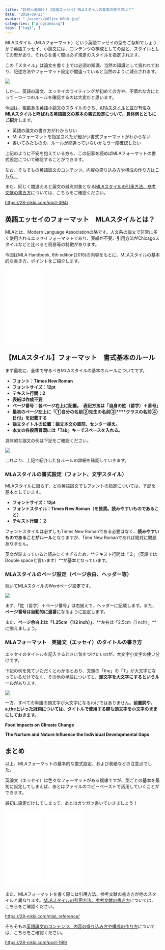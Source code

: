 ```yaml
---
title: "超初心者向け！【英語エッセイ】MLAスタイルの基本の書き方は？"
date: "2019-09-23"
avatar: "./assets/y02jex_b0o0.jpg"
categories: ["programming"]
tags: ["tag1", ]
---
```


MLAスタイル（MLAフォーマット）という英語エッセイの型をご存知でしょうか？英語エッセイ、小論文には、コンテンツの構成としての型と、スタイルとしての型があり、それらを書く際は必ず規定のスタイルを指定されます。

この「スタイル」は論文を書く上では必須の知識、当然の知識として扱われており、記述方法やフォーマット設定が間違っていると当然のように減点されます。

![](assets/10.png)

しかし、英語の論文、エッセイのライティングが初めての方や、不慣れな方にとって一つ一つのルールを確認するのは大変だと思います。

今回は、複数ある英語小論文のスタイルのうち、[APAスタイル](https://28-nikki.com/apa-style-format/)と並び有名な**MLAスタイルと呼ばれる英語論文の基本の書式設定について、具体例とともにご紹介**します。

- 英語の論文の書き方がわからない
- MLAフォーマットを指定されたが細かい書式フォーマットがわからない
- 書いてみたものの、ルールが間違っていないかもう一度確認したい

上記のように不安を抱えている方も、この記事を読めばMLAフォーマットの書式設定について確認することができます。

なお、そもそもの[英語論文のコンテンツ、内容の盛り込み方や構成の作り方はこちら。](https://28-nikki.com/post-169/)

また、同じく間違えると論文の減点対象となる[MLAスタイルの引用方法、参考文献の書き方](https://28-nikki.com/mla_reference/)については、こちらをご確認ください。

https://28-nikki.com/post-394/

## 英語エッセイのフォーマット　MLAスタイルとは？

MLAとは、Modern Language Associationの略です。人文系の論文で非常に多く使用されるエッセイフォーマットであり、表紙が不要、引用方法がChicagoスタイルなどと比べると簡易等の特徴があります。

今回はMLA Handbook, 8th edition(2016)の内容をもとに、MLAスタイルの基本的な書き方、ポイントをご紹介します。

<iframe style="width: 125px; height: 245px;" src="//rcm-fe.amazon-adsystem.com/e/cm?lt1=_blank&amp;bc1=000000&amp;IS2=1&amp;bg1=FFFFFF&amp;fc1=000000&amp;lc1=0000FF&amp;t=28nikki-22&amp;o=9&amp;p=8&amp;l=as4&amp;m=amazon&amp;f=ifr&amp;ref=as_ss_li_til&amp;asins=4469246026&amp;linkId=6afe7ed92faaac1a613052460c28fcbd" frameborder="0" marginwidth="0" marginheight="0" scrolling="no"><span data-mce-type="bookmark" style="display: inline-block; width: 0px; overflow: hidden; line-height: 0;" class="mce_SELRES_start">﻿</span></iframe>

## 【MLAスタイル】フォーマット　書式基本のルール

まず最初に、全体で守るべきMLAスタイルの基本のルールについてです。

- **フォント：Times New Roman**
- **フォントサイズ：12pt**
- **テキスト行間：2**
- **表紙は作成不要**
- **ページ番号：各ページ右上に配置。　表記方法は「自身の姓（苗字）＋番号」**
- **最初のページ左上に「①自分の名前②先生の名前③****クラスの名前④日付」を記載する**
- **論文タイトルの位置：論文本文の直前、センター揃え。**
- **本文の各段落冒頭には「Tab」キーでスペースを入れる。**

具体的な論文の例は下記をご確認ください。

![](assets/MLAstyle_title1.png)

これより、上記で紹介した各ルールの詳細を確認していきます。

### MLAスタイルの書式設定（フォント、文字スタイル）

MLAスタイルに限らず、どの英語論文でもフォントの指定については、下記を基本としています。

- **フォントサイズ：12pt**
- **フォントスタイル：Times New Roman（を推奨。読みやすいものであること）**
- **テキスト行間：２**

フォントスタイルは必ずしもTimes New Romanである必要はなく、**読みやすいものであることがルール**となりますが、Time New Romanであれば絶対に問題ありません。

英文が詰まっていると読みにくすぎるため、**テキスト行間は「２」（英語ではDouble spaceと言います）**が基本となっています。

### MLAスタイルのページ設定（ページ余白、ヘッダー等）

続いてMLAスタイルのWordページ設定です。

![](assets/MLAstyle_title3.png)

まず、「姓（苗字）＋ページ番号」は右揃えで、ヘッダーに記載します。また、**ページ番号は自動的に連番**になるように設定します。

また、**ページ余白上は「1.25cm（1/2 inch）」**、**左右は「2.5cm（1 nch）」**に揃えましょう。

### MLAフォーマット　英論文（エッセイ）のタイトルの書き方

エッセイのタイトルを記入するときに気をつけたいのが、大文字小文字の使い分けです。

下記の例を見ていただくとわかるとおり、文頭の「the」の「T」が大文字になっているだけでなく、その他の単語についても、**頭文字を大文字にするというルール**があります。

![](assets/MLAstyle_title2.png)

一方、すべての単語の頭文字が大文字になるわけではありません。**前置詞や、a,theといった冠詞については、タイトルで使用する際も頭文字を小文字のままにしておきます。**

**Food Impacts on Climate Change**

**The Nurture and Nature Influence the Individual Developmental Gaps**

## まとめ

以上、MLAフォーマットの基本的な書式設定、および表紙などの注意点でした。

英論文（エッセイ）は色々なフォーマットがある複雑ですが、型ごとの基本を最初に設定してしまえば、あとはファイルのコピーペーストで活用していくことができます。

最初に設定だけしてしまって、あとはガツガツ書いていきましょう！

<iframe style="width: 125px; height: 245px;" src="//rcm-fe.amazon-adsystem.com/e/cm?lt1=_blank&amp;bc1=000000&amp;IS2=1&amp;bg1=FFFFFF&amp;fc1=000000&amp;lc1=0000FF&amp;t=risso2408-22&amp;o=9&amp;p=8&amp;l=as4&amp;m=amazon&amp;f=ifr&amp;ref=as_ss_li_til&amp;asins=4799102877&amp;linkId=a3d97ccc164e7e7a0e5ae7852db0aab5" frameborder="0" marginwidth="0" marginheight="0" scrolling="no"></iframe>

<iframe style="width: 125px; height: 245px;" src="//rcm-fe.amazon-adsystem.com/e/cm?lt1=_blank&amp;bc1=000000&amp;IS2=1&amp;bg1=FFFFFF&amp;fc1=000000&amp;lc1=0000FF&amp;t=28nikki-22&amp;o=9&amp;p=8&amp;l=as4&amp;m=amazon&amp;f=ifr&amp;ref=as_ss_li_til&amp;asins=4766419219&amp;linkId=6900978a5ad2492f57bfb680d59363b7" frameborder="0" marginwidth="0" marginheight="0" scrolling="no"><span data-mce-type="bookmark" style="display: inline-block; width: 0px; overflow: hidden; line-height: 0;" class="mce_SELRES_start">﻿</span></iframe>

また、MLAフォーマットを書く際には引用方法、参考文献の書き方が他のスタイルと異なります。[MLAスタイルの引用方法、参考文献の書き方](https://28-nikki.com/mla_reference/)については、こちらをご確認ください。

https://28-nikki.com/mla\_reference/

そもそもの[英語論文のコンテンツ、内容の盛り込み方や構成の作り方](https://28-nikki.com/post-169/)については、こちらをご確認ください。

https://28-nikki.com/post-169/
